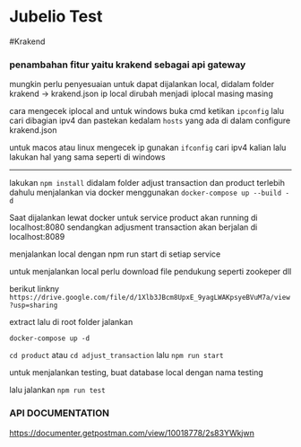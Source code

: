 # Jubelio Test



#Krakend

### penambahan fitur yaitu krakend sebagai api gateway
mungkin perlu penyesuaian untuk dapat dijalankan local, didalam folder krakend -> krakend.json ip local dirubah menjadi iplocal masing masing

cara mengecek iplocal and untuk windows buka cmd ketikan ```ipconfig``` lalu cari dibagian ipv4 dan pastekan kedalam ```hosts``` yang ada di dalam configure krakend.json

untuk macos atau linux mengecek ip gunakan ```ifconfig``` cari ipv4 kalian lalu lakukan hal yang sama seperti di windows


---
lakukan ```npm install``` didalam folder adjust transaction dan product terlebih dahulu
menjalankan via docker menggunakan `docker-compose up --build -d`

Saat dijalankan lewat docker untuk service product akan running di localhost:8080 sendangkan adjusment transaction akan berjalan di localhost:8089

menjalankan local dengan npm run start di setiap service

untuk menjalankan local perlu download file pendukung seperti zookeper dll

berikut linkny
`https://drive.google.com/file/d/1Xlb3JBcm8UpxE_9yagLWAKpsyeBVuM7a/view?usp=sharing`

extract lalu di root folder jalankan

`docker-compose up -d`

`cd product` atau `cd adjust_transaction` lalu `npm run start`

untuk menjalankan testing, buat database local dengan nama testing

lalu jalankan `npm run test`

### API DOCUMENTATION

https://documenter.getpostman.com/view/10018778/2s83YWkjwn
